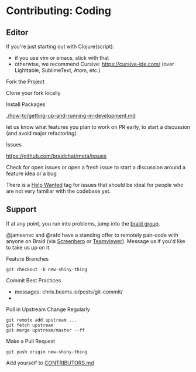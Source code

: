 # Contributing: Coding



## Editor

If you're just starting out with Clojure(script):
  - if you use vim or emacs, stick with that
  - otherwise, we recommend Cursive: https://cursive-ide.com/ (over Lighttable, SublimeText, Atom, etc.)


Fork the Project

Clone your fork locally

Install Packages


[./how-to/getting-up-and-running-in-development.md](./how-to/getting-up-and-running-in-development.md)




let us know what features you plan to work on
PR early, to start a discussion (and avoid major refactoring)


Issues

https://github.com/braidchat/meta/issues

 Check for open issues or open a fresh issue to start a discussion around a feature idea or a bug

 There is a [Help Wanted](https://github.com/braidchat/meta/issues?q=is%3Aissue+is%3Aopen+label%3Ahelp-wanted) tag for issues that should be ideal for people who are not very familiar with the codebase yet.


## Support

If at any point, you run into problems, jump into the [braid group](http://braid.chat/group/braid).

@jamesnvc and @rafd have a standing offer to remotely pair-code with anyone on Braid (via [Screenhero]() or [Teamviewer]()). Message us if you'd like to take us up on it.





Feature Branches

`git checkout -b new-shiny-thing`



Commit Best Practices

- messages: chris.beams.io/posts/git-commit/
-


Pull in Upstream Change Regularly

```
git remote add upstream ...
git fetch upstream
git merge upstream/master --ff
```


Make a Pull Request

```
git push origin new-shiny-thing
```



Add yourself to [CONTRIBUTORS.md](../CONTRIBUTORS.edn)


